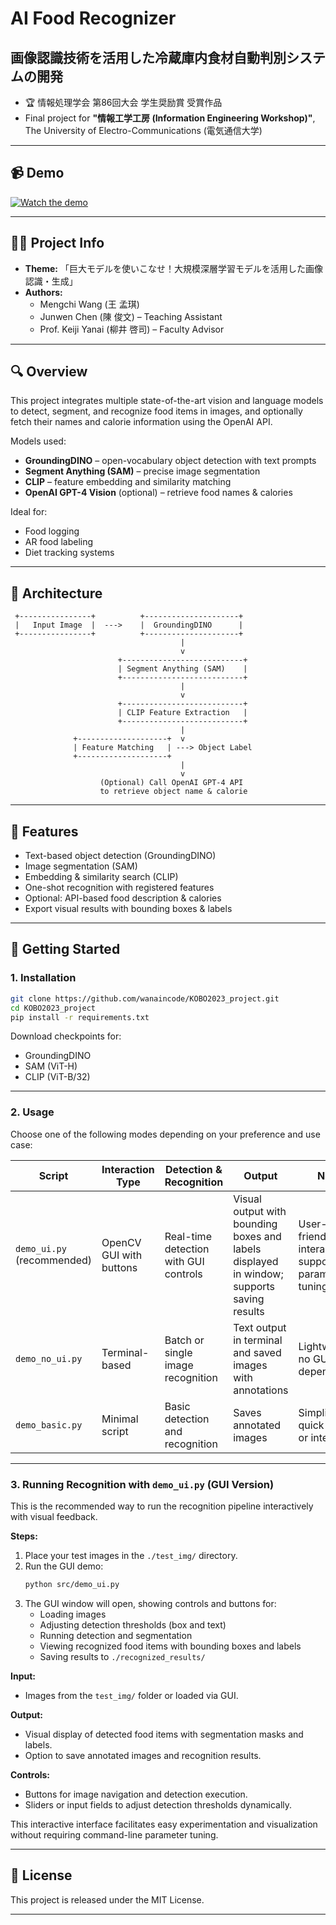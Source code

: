 # AI Food Recognizer  
## 画像認識技術を活用した冷蔵庫内食材自動判別システムの開発  

- 🏆 情報処理学会 第86回大会 学生奨励賞 受賞作品  
- Final project for **"情報工学工房 (Information Engineering Workshop)"**, The University of Electro-Communications (電気通信大学)  

---

## 📹 Demo  
[![Watch the demo](https://img.youtube.com/vi/WM_rVHsI6sQ/maxresdefault.jpg)](https://www.youtube.com/watch?v=WM_rVHsI6sQ)  

---

## 🧑‍💼 Project Info  
- **Theme:** 「巨大モデルを使いこなせ！大規模深層学習モデルを活用した画像認識・生成」  
- **Authors:**  
  - Mengchi Wang (王 孟琪)  
  - Junwen Chen (陳 俊文) – Teaching Assistant  
  - Prof. Keiji Yanai (柳井 啓司) – Faculty Advisor  

---

## 🔍 Overview  
This project integrates multiple state-of-the-art vision and language models to detect, segment, and recognize food items in images, and optionally fetch their names and calorie information using the OpenAI API.

Models used:  
- **GroundingDINO** – open-vocabulary object detection with text prompts  
- **Segment Anything (SAM)** – precise image segmentation  
- **CLIP** – feature embedding and similarity matching  
- **OpenAI GPT-4 Vision** (optional) – retrieve food names & calories  

Ideal for:  
- Food logging  
- AR food labeling  
- Diet tracking systems  

---

## 🧠 Architecture  

     +----------------+          +---------------------+
     |   Input Image  |  --->    |  GroundingDINO      |
     +----------------+          +---------------------+
                                          |
                                          v
                            +---------------------------+
                            | Segment Anything (SAM)    |
                            +---------------------------+
                                          |
                                          v
                            +---------------------------+
                            | CLIP Feature Extraction   |
                            +---------------------------+
                                          |
                  +--------------------+  v
                  | Feature Matching   | ---> Object Label
                  +--------------------+
                                          |
                                          v
                        (Optional) Call OpenAI GPT-4 API
                        to retrieve object name & calorie

---

## 📌 Features  
- Text-based object detection (GroundingDINO)  
- Image segmentation (SAM)  
- Embedding & similarity search (CLIP)  
- One-shot recognition with registered features  
- Optional: API-based food description & calories  
- Export visual results with bounding boxes & labels  

---

## 🚀 Getting Started  

### 1. Installation  
```bash
git clone https://github.com/wanaincode/KOBO2023_project.git
cd KOBO2023_project
pip install -r requirements.txt
```
Download checkpoints for:  
- GroundingDINO  
- SAM (ViT-H)  
- CLIP (ViT-B/32)  

---

### 2. Usage  

Choose one of the following modes depending on your preference and use case:

| Script                  | Interaction Type     | Detection & Recognition                | Output                              | Notes                                    |
|-------------------------|----------------------|--------------------------------------|-----------------------------------|------------------------------------------|
| `demo_ui.py` (recommended) | OpenCV GUI with buttons | Real-time detection with GUI controls | Visual output with bounding boxes and labels displayed in window; supports saving results | User-friendly, interactive, supports parameter tuning via GUI |
| `demo_no_ui.py`          | Terminal-based       | Batch or single image recognition    | Text output in terminal and saved images with annotations | Lightweight, no GUI dependencies          |
| `demo_basic.py`          | Minimal script       | Basic detection and recognition      | Saves annotated images             | Simplified, for quick testing or integration |

---

### 3. Running Recognition with `demo_ui.py` (GUI Version)  

This is the recommended way to run the recognition pipeline interactively with visual feedback.

**Steps:**  
1. Place your test images in the `./test_img/` directory.  
2. Run the GUI demo:  
   ```bash
   python src/demo_ui.py
   ```  
3. The GUI window will open, showing controls and buttons for:  
   - Loading images  
   - Adjusting detection thresholds (box and text)  
   - Running detection and segmentation  
   - Viewing recognized food items with bounding boxes and labels  
   - Saving results to `./recognized_results/`  

**Input:**  
- Images from the `test_img/` folder or loaded via GUI.  

**Output:**  
- Visual display of detected food items with segmentation masks and labels.  
- Option to save annotated images and recognition results.  

**Controls:**  
- Buttons for image navigation and detection execution.  
- Sliders or input fields to adjust detection thresholds dynamically.  

This interactive interface facilitates easy experimentation and visualization without requiring command-line parameter tuning.

---

## 📄 License  

This project is released under the MIT License.  

---
